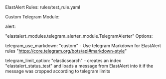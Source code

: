 ElastAlert Rules: rules/test_rule.yaml

Custom Telegram Module:

alert:

"elastalert_modules.telegram_alerter_module.TelegramAlerter" Options:

telegram_use_markdown: "custom" - Use telegram Markdown for ElastAlert rules "https://core.telegram.org/bots/api#markdown-style"

telegram_limit_option: "elasticsearch" - creates an index "elastalert_status_test" and loads a message from ElastAlert into it if the message was cropped according to telegram limits
